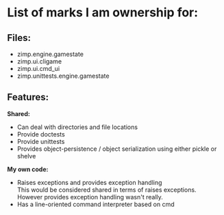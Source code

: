 List of marks I am ownership for:
=================================

Files:
------

* zimp.engine.gamestate
* zimp.ui.cligame
* zimp.ui.cmd_ui
* zimp.unittests.engine.gamestate

Features:
---------

__Shared:__
* Can deal with directories and file locations
* Provide doctests
* Provide unittests
* Provides object-persistence / object serialization using either pickle or shelve

__My own code:__
* Raises exceptions and provides exception handling<br/>
    This would be considered shared in terms of raises exceptions.<br/>
    However provides exception handling wasn't really.
* Has a line-oriented command interpreter based on cmd